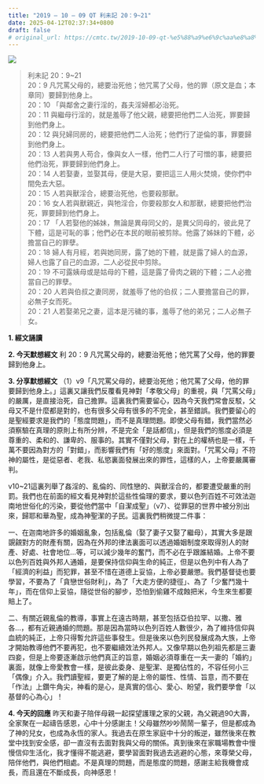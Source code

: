 ```yaml
---
title: "2019 – 10 – 09 QT 利未記 20：9~21"
date: 2025-04-12T02:37:34+0800
draft: false
# original_url: https://cmtc.tw/2019-10-09-qt-%e5%88%a9%e6%9c%aa%e8%a8%98-20%ef%bc%9a921
---
```


![](/images/qt.jpg)
> 利未記 20：9\~21  
> 20：9 凡咒罵父母的，總要治死他；他咒罵了父母，他的罪（原文是血；本章同）要歸到他身上。  
> 20：10 「與鄰舍之妻行淫的，姦夫淫婦都必治死。  
> 20：11 與繼母行淫的，就是羞辱了他父親，總要把他們二人治死，罪要歸到他們身上。  
> 20：12 與兒婦同房的，總要把他們二人治死；他們行了逆倫的事，罪要歸到他們身上。  
> 20：13 人若與男人苟合，像與女人一樣，他們二人行了可憎的事，總要把他們治死，罪要歸到他們身上。  
> 20：14 人若娶妻，並娶其母，便是大惡，要把這三人用火焚燒，使你們中間免去大惡。  
> 20：15 人若與獸淫合，總要治死他，也要殺那獸。  
> 20：16 女人若與獸親近，與牠淫合，你要殺那女人和那獸，總要把他們治死，罪要歸到他們身上。  
> 20：17 「人若娶他的姊妹，無論是異母同父的，是異父同母的，彼此見了下體，這是可恥的事；他們必在本民的眼前被剪除。他露了姊妹的下體，必擔當自己的罪孽。  
> 20：18 婦人有月經，若與她同房，露了她的下體，就是露了婦人的血源，婦人也露了自己的血源，二人必從民中剪除。  
> 20：19 不可露姨母或是姑母的下體，這是露了骨肉之親的下體；二人必擔當自己的罪孽。  
> 20：20 人若與伯叔之妻同房，就羞辱了他的伯叔；二人要擔當自己的罪，必無子女而死。  
> 20：21 人若娶弟兄之妻，這本是污穢的事，羞辱了他的弟兄；二人必無子女。

**1. 經文誦讀**

**2.  今天默想經文**
利 20：9 凡咒罵父母的，總要治死他；他咒罵了父母，他的罪要歸到他身上。

**3. 分享默想經文**
（1）v9「凡咒罵父母的，總要治死他；他咒罵了父母，他的罪要歸到他身上。」這裏又讓我們反覆看見神對「孝敬父母」的重視，與「咒罵父母」的嚴厲，是直接治死，自己擔罪。這裏我們需要留心，因為今天我們常會反駁，父母又不是什麼都是對的，也有很多父母有很多的不完全，甚至錯誤。我們要留心的是聖經要求是我們的「態度問題」，而不是真理問題。即使父母有錯，我們當然必須察驗在真理的原則上有所分辨，不是完全「是話都信」，但是我們的態度必須是尊重的、柔和的、謙卑的、服事的。其實不僅對父母，對在上的權柄也是一樣，千萬不要因為對方的「對錯」，而影響我們有「好的態度」來面對。「咒罵父母」不符神的屬性，是從惡者、老我、私慾裏面發展出來的罪性，這樣的人，上帝要嚴厲審判。

v10\~21這裏列舉了姦淫的、亂倫的、同性戀的、與獸淫合的，都要遭受嚴重的刑罰。我們也在前面的經文看見神對於這些性倫理的要求，要以色列百姓不可效法迦南地世俗化的污染，要從他們當中「自潔成聖」（v7）、從罪惡的世界中被分別出來，歸耶和華為聖，成為神聖潔的子民。這裏我們稍微提二件事：

一、在迦南地許多的婚姻亂象，包括亂倫（娶了妻子又娶了繼母），其實大多是跟覬覦對方的財產有關，因為在外邦的律法裏面可以透過婚姻制度來取得別人的財產、好處、社會地位…等，可以減少幾年的奮鬥，而不必在乎跟誰結婚。上帝不要以色列百姓與外邦人通婚，是要保持信仰與生命的純正，但是以色列中有人為了「經濟的利益」而犯罪，甚至不惜在道德上妥協，上帝必要嚴懲。我們基督徒也要學習，不要為了「貪戀世俗財利」，為了「大走方便的捷徑」、為了「少奮鬥幾十年」，而在信仰上妥協，隨從世俗的腳步，恐怕到偷雞不成蝕把米，今生來生都要賠上了。

二、有關近親亂倫的教導，事實上在遠古時期，甚至包括亞伯拉罕、以撒、雅各…，都有近親通婚的問題。那是因為當時以色列百姓人數很少，為了維持信仰與血統的純正，上帝只得暫允許這些事發生。但是後來以色列民發展成為大族，上帝才開始教導他們不要再犯，也不要繼續效法外邦人。又像早期以色列祖先都是三妻四妾，但是上帝要逐漸啟示他們真正的旨意，婚姻必須尊重在一夫一妻的「婚約」裏面，就像上帝愛教會一樣，是彼此委身、是聖潔、是獨佔性的，不容任何小三「偶像」介入。我們讀聖經，要更了解的是上帝的屬性、性情、旨意，而不要在「作法」上鑽牛角尖，神看的是心，是真實的信心、愛心、盼望，我們要學會「以基督的心為心」！

**4. 今天的回應**
昨天和妻子陪伴母親一起探望護理之家的父親，為父親過90大壽，全家聚在一起禱告感恩，心中十分感謝主！父母雖然吵吵鬧鬧一輩子，但是都成為了神的兒女，也成為永恆的家人。我過去在原生家庭中十分的叛逆，雖然後來在教堂中找到安全感，卻一直沒有去面對我與父母的關係。真到後來在家職場教會中慢慢信仰生活化，我才懂得不能逃避，要學習面對我過去逃避的心態，來尊榮父母，陪伴他們，與他們相處。不是真理的問題，而是態度的問題，感謝主給我機會成長，而且還在不斷成長，向神感恩！
